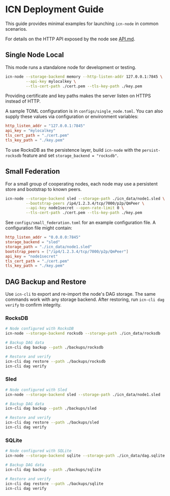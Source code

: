 # ICN Deployment Guide

This guide provides minimal examples for launching `icn-node` in common scenarios.

For details on the HTTP API exposed by the node see [API.md](API.md).

## Single Node Local

This mode runs a standalone node for development or testing.

```bash
icn-node --storage-backend memory --http-listen-addr 127.0.0.1:7845 \
         --api-key mylocalkey \
         --tls-cert-path ./cert.pem --tls-key-path ./key.pem
```

Providing certificate and key paths makes the server listen on HTTPS instead of HTTP.

A sample TOML configuration is in `configs/single_node.toml`.
You can also supply these values via configuration or environment variables:

```toml
http_listen_addr = "127.0.0.1:7845"
api_key = "mylocalkey"
tls_cert_path = "./cert.pem"
tls_key_path = "./key.pem"
```

To use RocksDB as the persistence layer, build `icn-node` with the
`persist-rocksdb` feature and set `storage_backend = "rocksdb"`.

## Small Federation

For a small group of cooperating nodes, each node may use a persistent store and
bootstrap to known peers.

```bash
icn-node --storage-backend sled --storage-path ./icn_data/node1.sled \
         --bootstrap-peers /ip4/1.2.3.4/tcp/7000/p2p/QmPeer \
         --api-key node1secret --open-rate-limit 0 \
         --tls-cert-path ./cert.pem --tls-key-path ./key.pem
```

See `configs/small_federation.toml` for an example configuration file.
A configuration file might contain:

```toml
http_listen_addr = "0.0.0.0:7845"
storage_backend = "sled"
storage_path = "./icn_data/node1.sled"
bootstrap_peers = ["/ip4/1.2.3.4/tcp/7000/p2p/QmPeer"]
api_key = "node1secret"
tls_cert_path = "./cert.pem"
tls_key_path = "./key.pem"
```

## DAG Backup and Restore

Use `icn-cli` to export and re-import the node's DAG storage. The same commands
work with any storage backend. After restoring, run `icn-cli dag verify` to
confirm integrity.

### RocksDB

```bash
# Node configured with RocksDB
icn-node --storage-backend rocksdb --storage-path ./icn_data/rocksdb

# Backup DAG data
icn-cli dag backup --path ./backups/rocksdb

# Restore and verify
icn-cli dag restore --path ./backups/rocksdb
icn-cli dag verify
```

### Sled

```bash
# Node configured with Sled
icn-node --storage-backend sled --storage-path ./icn_data/node1.sled

# Backup DAG data
icn-cli dag backup --path ./backups/sled

# Restore and verify
icn-cli dag restore --path ./backups/sled
icn-cli dag verify
```

### SQLite

```bash
# Node configured with SQLite
icn-node --storage-backend sqlite --storage-path ./icn_data/dag.sqlite

# Backup DAG data
icn-cli dag backup --path ./backups/sqlite

# Restore and verify
icn-cli dag restore --path ./backups/sqlite
icn-cli dag verify
```
